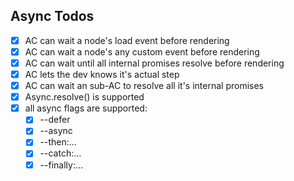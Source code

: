 ## Async Todos
- [x] AC can wait  a node's load event before rendering
- [x] AC can wait  a node's any custom event before rendering
- [x] AC can wait until all internal promises resolve before rendering
- [x] AC lets the dev knows it's actual step
- [x] AC can wait an sub-AC to resolve all it's internal promises
- [x] Async.resolve() is supported
- [x] all async flags are supported:
    - [x] --defer
    - [x] --async
    - [x] --then:...
    - [x] --catch:...
    - [x] --finally:...
